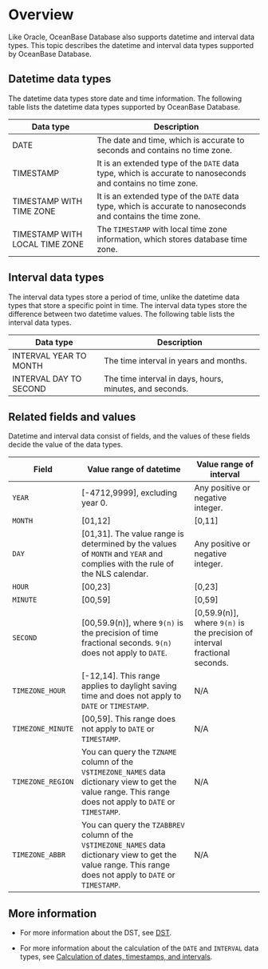 # Overview

Like Oracle, OceanBase Database also supports datetime and interval data types. This topic describes the datetime and interval data types supported by OceanBase Database.

## Datetime data types

The datetime data types store date and time information. The following table lists the datetime data types supported by OceanBase Database.

| Data type | Description |
|--------------------------------|------------------------------|
| DATE | The date and time, which is accurate to seconds and contains no time zone.  |
| TIMESTAMP | It is an extended type of the `DATE` data type, which is accurate to nanoseconds and contains no time zone.  |
| TIMESTAMP WITH TIME ZONE | It is an extended type of the `DATE` data type, which is accurate to nanoseconds and contains the time zone.  |
| TIMESTAMP WITH LOCAL TIME ZONE | The `TIMESTAMP` with local time zone information, which stores database time zone.  |

## Interval data types

The interval data types store a period of time, unlike the datetime data types that store a specific point in time. The interval data types store the difference between two datetime values. The following table lists the interval data types.

| **Data type** | **Description** |
|------------------------|----------------------|
| INTERVAL YEAR TO MONTH | The time interval in years and months.  |
| INTERVAL DAY TO SECOND | The time interval in days, hours, minutes, and seconds.  |

## Related fields and values

Datetime and interval data consist of fields, and the values of these fields decide the value of the data types.

| Field | Value range of datetime | Value range of interval |
|-------------------|-------------------------------------------------------------------------|---------------------------------------------------|
| `YEAR` | [-4712,9999], excluding year 0. | Any positive or negative integer.  |
| `MONTH` | [01,12] | [0,11] |
| `DAY` | [01,31]. The value range is determined by the values of `MONTH` and `YEAR` and complies with the rule of the NLS calendar. | Any positive or negative integer.  |
| `HOUR` | [00,23] | [0,23] |
| `MINUTE` | [00,59] | [0,59] |
| `SECOND` | [00,59.9(n)], where `9(n)` is the precision of time fractional seconds. `9(n)` does not apply to `DATE`.  | [0,59.9(n)], where `9(n)` is the precision of interval fractional seconds.  |
| `TIMEZONE_HOUR` | [-12,14]. This range applies to daylight saving time and does not apply to `DATE` or `TIMESTAMP`.  | N/A |
| `TIMEZONE_MINUTE` | [00,59]. This range does not apply to `DATE` or `TIMESTAMP`.  | N/A |
| `TIMEZONE_REGION` | You can query the `TZNAME` column of the `V$TIMEZONE_NAMES` data dictionary view to get the value range. This range does not apply to `DATE` or `TIMESTAMP`.  | N/A |
| `TIMEZONE_ABBR` | You can query the `TZABBREV` column of the `V$TIMEZONE_NAMES` data dictionary view to get the value range. This range does not apply to `DATE` or `TIMESTAMP`.  | N/A |

## More information

* For more information about the DST, see [DST](../400.date-time-and-interval-data-types-of-oracle-mode/400.timestamp-with-time-zone-data-type-of-oracle-mode.md).

* For more information about the calculation of the `DATE` and `INTERVAL` data types, see [Calculation of dates, timestamps, and intervals](../400.date-time-and-interval-data-types-of-oracle-mode/800.calculation-of-date-time-and-interval-of-oracle-mode.md).
